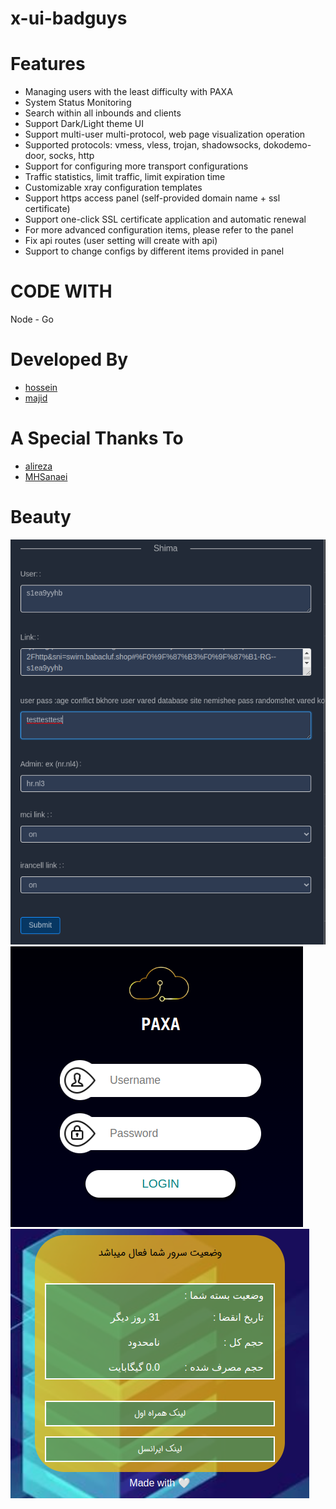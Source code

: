 # x-ui-badguys


# Features


- Managing users with the least difficulty with PAXA
- System Status Monitoring
- Search within all inbounds and clients
- Support Dark/Light theme UI
- Support multi-user multi-protocol, web page visualization operation
- Supported protocols: vmess, vless, trojan, shadowsocks, dokodemo-door, socks, http
- Support for configuring more transport configurations
- Traffic statistics, limit traffic, limit expiration time
- Customizable xray configuration templates
- Support https access panel (self-provided domain name + ssl certificate)
- Support one-click SSL certificate application and automatic renewal
- For more advanced configuration items, please refer to the panel
- Fix api routes (user setting will create with api)
- Support to change configs by different items provided in panel


# CODE WITH 
Node - Go

# Developed By

- [hossein](https://github.com/hossein-rg)
- [majid](https://github.com/EzzMan)


# A Special Thanks To

- [alireza](https://github.com/alireza0/)
- [MHSanaei](https://github.com/MHSanaei)

# Beauty

![1](./media/panle1.png)
![2](./media/main1.png)
![3](./media/main2.png)